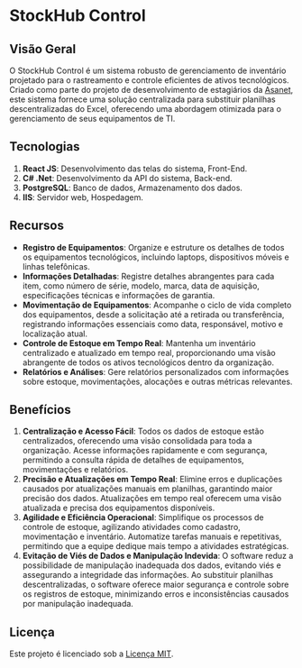  <h1>StockHub Control</h1>

<h2>Visão Geral</h2>

<p>O StockHub Control é um sistema robusto de gerenciamento de inventário projetado para o rastreamento e controle eficientes de ativos tecnológicos. Criado como parte do projeto de desenvolvimento de estagiários da <a href="https://www.asanet.com.br/">Asanet</a>, este sistema fornece uma solução centralizada para substituir planilhas descentralizadas do Excel, oferecendo uma abordagem otimizada para o gerenciamento de seus equipamentos de TI.</p>

<h2>Tecnologias</h2>

<ol>
        <li><strong>React JS</strong>: Desenvolvimento das telas do sistema, Front-End.</li>
        <li><strong>C# .Net</strong>: Desenvolvimento da API do sistema, Back-end.</li>
        <li><strong>PostgreSQL</strong>: Banco de dados, Armazenamento dos dados.</li>
        <li><strong>IIS</strong>: Servidor web, Hospedagem.</li>
    </ol>

<h2>Recursos</h2>

 <ul>
        <li><strong>Registro de Equipamentos</strong>: Organize e estruture os detalhes de todos os equipamentos tecnológicos, incluindo laptops, dispositivos móveis e linhas telefônicas.</li>
        <li><strong>Informações Detalhadas</strong>: Registre detalhes abrangentes para cada item, como número de série, modelo, marca, data de aquisição, especificações técnicas e informações de garantia.</li>
        <li><strong>Movimentação de Equipamentos</strong>: Acompanhe o ciclo de vida completo dos equipamentos, desde a solicitação até a retirada ou transferência, registrando informações essenciais como data, responsável, motivo e localização atual.</li>
        <li><strong>Controle de Estoque em Tempo Real</strong>: Mantenha um inventário centralizado e atualizado em tempo real, proporcionando uma visão abrangente de todos os ativos tecnológicos dentro da organização.</li>
        <li><strong>Relatórios e Análises</strong>: Gere relatórios personalizados com informações sobre estoque, movimentações, alocações e outras métricas relevantes.</li>
    </ul>

 <h2>Benefícios</h2>

<ol>
        <li><strong>Centralização e Acesso Fácil</strong>: Todos os dados de estoque estão centralizados, oferecendo uma visão consolidada para toda a organização. Acesse informações rapidamente e com segurança, permitindo a consulta rápida de detalhes de equipamentos, movimentações e relatórios.</li>
        <li><strong>Precisão e Atualizações em Tempo Real</strong>: Elimine erros e duplicações causados por atualizações manuais em planilhas, garantindo maior precisão dos dados. Atualizações em tempo real oferecem uma visão atualizada e precisa dos equipamentos disponíveis.</li>
        <li><strong>Agilidade e Eficiência Operacional</strong>: Simplifique os processos de controle de estoque, agilizando atividades como cadastro, movimentação e inventário. Automatize tarefas manuais e repetitivas, permitindo que a equipe dedique mais tempo a atividades estratégicas.</li>
        <li><strong>Evitação de Viés de Dados e Manipulação Indevida</strong>: O software reduz a possibilidade de manipulação inadequada dos dados, evitando viés e assegurando a integridade das informações. Ao substituir planilhas descentralizadas, o software oferece maior segurança e controle sobre os registros de estoque, minimizando erros e inconsistências causados por manipulação inadequada.</li>
    </ol>
    
<h2>Licença</h2>
 <p>Este projeto é licenciado sob a <a href="LICENSE">Licença MIT</a>.</p>
